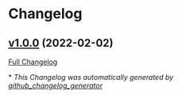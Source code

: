 # Changelog

## [v1.0.0](https://github.com/CSoellinger/silverstripe-rollbar/tree/v1.0.0) (2022-02-02)

[Full Changelog](https://github.com/CSoellinger/silverstripe-rollbar/compare/ca01b647ef29d70edeb4ec71dcafc8e15d1644f6...v1.0.0)



\* *This Changelog was automatically generated by [github_changelog_generator](https://github.com/github-changelog-generator/github-changelog-generator)*
